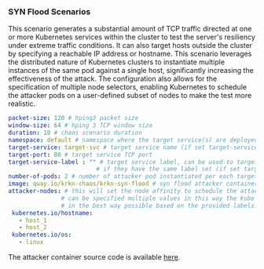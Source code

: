 ### SYN Flood Scenarios

This scenario generates a substantial amount of TCP traffic directed at one or more Kubernetes services within 
the cluster to test the server's resiliency under extreme traffic conditions. 
It can also target hosts outside the cluster by specifying a reachable IP address or hostname. 
This scenario leverages the distributed nature of Kubernetes clusters to instantiate multiple instances 
of the same pod against a single host, significantly increasing the effectiveness of the attack. 
The configuration also allows for the specification of multiple node selectors, enabling Kubernetes to schedule 
the attacker pods on a user-defined subset of nodes to make the test more realistic.

 ```yaml
packet-size: 120 # hping3 packet size
window-size: 64 # hping 3 TCP window size
duration: 10 # chaos scenario duration
namespace: default # namespace where the target service(s) are deployed
target-service: target-svc # target service name (if set target-service-label must be empty)
target-port: 80 # target service TCP port
target-service-label : "" # target service label, can be used to target multiple target at the same time
                          # if they have the same label set (if set target-service must be empty)
number-of-pods: 2 # number of attacker pod instantiated per each target
image: quay.io/krkn-chaos/krkn-syn-flood # syn flood attacker container image
attacker-nodes: # this will set the node affinity to schedule the attacker node. Per each node label selector
                # can be specified multiple values in this way the kube scheduler will schedule the attacker pods
                # in the best way possible based on the provided labels. Multiple labels can be specified
  kubernetes.io/hostname:
    - host_1
    - host_2
  kubernetes.io/os:
    - linux

 ```

The attacker container source code is available [here](https://github.com/krkn-chaos/krkn-syn-flood).